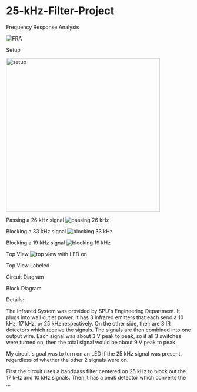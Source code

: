 # 25-kHz-Filter-Project


Frequency Response Analysis

![FRA](https://github.com/user-attachments/assets/df71b86d-91ec-4273-8d8d-4d9226b9c63f)

Setup

<img width="418" alt="setup" src="https://github.com/user-attachments/assets/19e32272-8819-410a-b2c0-19ac09b52fd2" />

Passing a 26 kHz signal
![passing 26 kHz](https://github.com/user-attachments/assets/cf2ac536-5ddf-4122-810b-8196d4f0da8e)

Blocking a 33 kHz signal
![blocking 33 kHz](https://github.com/user-attachments/assets/d8215180-25e9-4721-accc-3f5a045b7bf0)


Blocking a 19 kHz signal
![blocking 19 kHz](https://github.com/user-attachments/assets/5f49e06f-a45e-4bc6-99c8-8be648b468c3)

Top View
![top view with LED on](https://github.com/user-attachments/assets/39bcac05-425d-424f-8038-6a3b36af3959)

Top View Labeled

Circuit Diagram

Block Diagram


Details:

The Infrared System was provided by SPU's Engineering Department. It plugs into wall outlet power. It has 3 infrared emitters that each send a 10 kHz, 17 kHz, or 25 kHz respectively. On the other side, their are 3 IR detectors which receive the signals. The signals are then combined into one output wire. Each signal was about 3 V peak to peak, so if all 3 switches were turned on, then the total signal would be about 9 V peak to peak.

My circuit's goal was to turn on an LED if the 25 kHz signal was present, regardless of whether the other 2 signals were on.

First the circuit uses a bandpass filter centered on 25 kHz to block out the 17 kHz and 10 kHz signals. Then it has a peak detector which converts the ...

